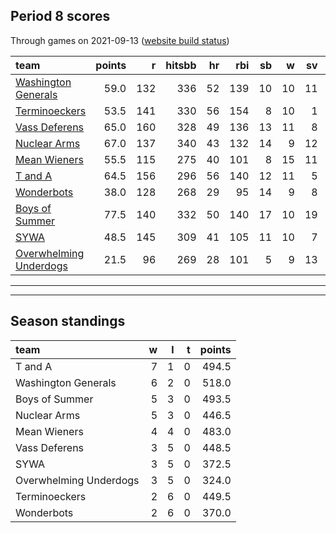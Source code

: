 

## Period 8 scores

Through games on 2021-09-13 ([website build status](https://github.com/brian-bot/pl-site/actions))


|team                                              | points|   r| hitsbb| hr| rbi| sb|  w| sv|  so|   era|  whip|
|:-------------------------------------------------|------:|---:|------:|--:|---:|--:|--:|--:|---:|-----:|-----:|
|[Washington Generals](./washingtongenerals)       |   59.0| 132|    336| 52| 139| 10| 10| 11| 158| 3.921| 1.157|
|[Terminoeckers](./terminoeckers)                  |   53.5| 141|    330| 56| 154|  8| 10|  1| 197| 4.891| 1.291|
|[Vass Deferens](./vassdeferens)                   |   65.0| 160|    328| 49| 136| 13| 11|  8| 176| 4.193| 1.108|
|[Nuclear Arms](./nucleararms)                     |   67.0| 137|    340| 43| 132| 14|  9| 12| 201| 3.510| 1.146|
|[Mean Wieners](./meanwieners)                     |   55.5| 115|    275| 40| 101|  8| 15| 11| 194| 3.088| 1.092|
|[T and A](./tanda)                                |   64.5| 156|    296| 56| 140| 12| 11|  5| 228| 4.294| 1.280|
|[Wonderbots](./wonderbots)                        |   38.0| 128|    268| 29|  95| 14|  9|  8| 182| 4.681| 1.135|
|[Boys of Summer](./boysofsummer)                  |   77.5| 140|    332| 50| 140| 17| 10| 19| 201| 3.429| 1.212|
|[SYWA](./sywa)                                    |   48.5| 145|    309| 41| 105| 11| 10|  7| 181| 4.018| 1.262|
|[Overwhelming Underdogs](./overwhelmingunderdogs) |   21.5|  96|    269| 28| 101|  5|  9| 13| 147| 5.495| 1.464|

* * *
* * *

## Season standings


|team                   |  w|  l|  t| points|
|:----------------------|--:|--:|--:|------:|
|T and A                |  7|  1|  0|  494.5|
|Washington Generals    |  6|  2|  0|  518.0|
|Boys of Summer         |  5|  3|  0|  493.5|
|Nuclear Arms           |  5|  3|  0|  446.5|
|Mean Wieners           |  4|  4|  0|  483.0|
|Vass Deferens          |  3|  5|  0|  448.5|
|SYWA                   |  3|  5|  0|  372.5|
|Overwhelming Underdogs |  3|  5|  0|  324.0|
|Terminoeckers          |  2|  6|  0|  449.5|
|Wonderbots             |  2|  6|  0|  370.0|


